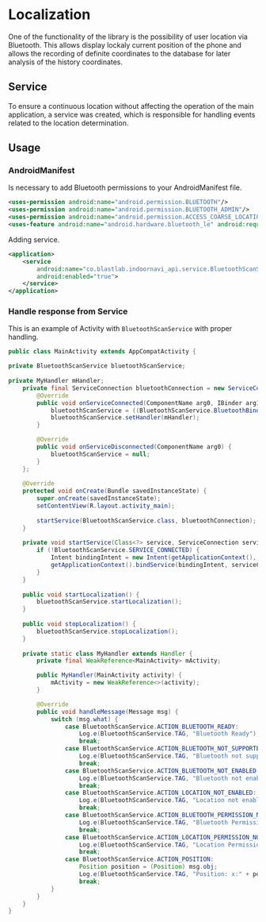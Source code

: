 # __Localization__

One of the functionality of the library is the possibility of user location via Bluetooth. 
This allows display lockaly current position of the phone and allows the recording of definite 
coordinates to the database for later analysis of the history coordinates.

## __Service__

To ensure a continuous location without affecting the operation of the main application,
a service was created, which is responsible for handling events related to the location determination.

## __Usage__

### __AndroidManifest__

Is necessary to add Bluetooth permissions to your AndroidManifest file.
```xml
<uses-permission android:name="android.permission.BLUETOOTH"/>
<uses-permission android:name="android.permission.BLUETOOTH_ADMIN"/>
<uses-permission android:name="android.permission.ACCESS_COARSE_LOCATION" />
<uses-feature android:name="android.hardware.bluetooth_le" android:required="true"/>
```


Adding service.
```xml
<application>
	<service
		android:name="co.blastlab.indoornavi_api.service.BluetoothScanService"
		android:enabled="true">
	</service>
</application>
```

### __Handle response from Service__

This is an example of Activity with `BluetoothScanService` with proper handling.

```java
public class MainActivity extends AppCompatActivity {

private BluetoothScanService bluetoothScanService;
	
private MyHandler mHandler;
	private final ServiceConnection bluetoothConnection = new ServiceConnection() {
		@Override
		public void onServiceConnected(ComponentName arg0, IBinder arg1) {
			bluetoothScanService = ((BluetoothScanService.BluetoothBinder) arg1).getService();
			bluetoothScanService.setHandler(mHandler);
		}

		@Override
		public void onServiceDisconnected(ComponentName arg0) {
			bluetoothScanService = null;
		}
	};
	
	@Override
	protected void onCreate(Bundle savedInstanceState) {
		super.onCreate(savedInstanceState);
		setContentView(R.layout.activity_main);
		
		startService(BluetoothScanService.class, bluetoothConnection);
	}
	
	private void startService(Class<?> service, ServiceConnection serviceConnection) {
		if (!BluetoothScanService.SERVICE_CONNECTED) {
			Intent bindingIntent = new Intent(getApplicationContext(), service);
			getApplicationContext().bindService(bindingIntent, serviceConnection, Context.BIND_AUTO_CREATE);
		}
	}
	
	public void startLocalization() {
		bluetoothScanService.startLocalization();
	}
	
	public void stopLocalization() {
		bluetoothScanService.stopLocalization();
	}
	
	private static class MyHandler extends Handler {
		private final WeakReference<MainActivity> mActivity;

		public MyHandler(MainActivity activity) {
			mActivity = new WeakReference<>(activity);
		}

		@Override
		public void handleMessage(Message msg) {
			switch (msg.what) {
				case BluetoothScanService.ACTION_BLUETOOTH_READY:
					Log.e(BluetoothScanService.TAG, "Bluetooth Ready");
					break;
				case BluetoothScanService.ACTION_BLUETOOTH_NOT_SUPPORTED:
					Log.e(BluetoothScanService.TAG, "Bluetooth not supported");
					break;
				case BluetoothScanService.ACTION_BLUETOOTH_NOT_ENABLED:
					Log.e(BluetoothScanService.TAG, "Bluetooth not enable");
					break;
				case BluetoothScanService.ACTION_LOCATION_NOT_ENABLED:
					Log.e(BluetoothScanService.TAG, "Location not enable");
					break;
				case BluetoothScanService.ACTION_BLUETOOTH_PERMISSION_NOT_GRANTED:
					Log.e(BluetoothScanService.TAG, "Bluetooth Permission not granted");
					break;
				case BluetoothScanService.ACTION_LOCATION_PERMISSION_NOT_GRANTED:
					Log.e(BluetoothScanService.TAG, "Location Permission not granted");
					break;
				case BluetoothScanService.ACTION_POSITION:
					Position position = (Position) msg.obj;
					Log.e(BluetoothScanService.TAG, "Position: x:" + position.x + ", y: " + position.y);
					break;
			}
		}
	}
}
```

